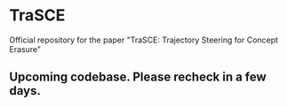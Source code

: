 # TraSCE
Official repository for the paper "TraSCE: Trajectory Steering for Concept Erasure"

## Upcoming codebase. Please recheck in a few days. 
